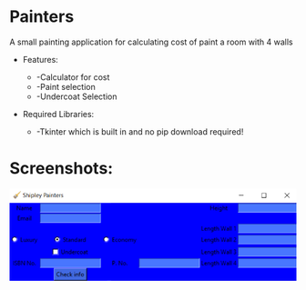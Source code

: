 # Painters
A small painting application for calculating cost of paint a room with 4 walls
* Features:
  * -Calculator for cost
  * -Paint selection
  * -Undercoat Selection

* Required Libraries:
  * -Tkinter which is built in and no pip download required!
# Screenshots:
![User Interface](https://github.com/DominikVla/Painters/blob/main/images/UI.png?raw=true)
